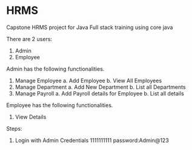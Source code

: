 # HRMS
Capstone HRMS project for Java Full stack training using core java

There are 2 users:
1. Admin
2. Employee

Admin has the following functionalities.
1. Manage Employee
   a. Add Employee
   b.  View All Employees
2. Manage Department
   a. Add New Department
   b. List all Departments
3. Manage Payroll
   a. Add Payroll details for Employee
   b. List all details

Employee has the following functionalities.
1. View Details

Steps:
1. Login with Admin Credentials 1111111111 password:Admin@123
